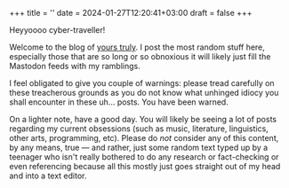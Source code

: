 +++
title = ''
date = 2024-01-27T12:20:41+03:00
draft = false
+++

Heyyoooo cyber-traveller!

Welcome to the blog of [yours truly](https://infosec.space/@writeblankspace). I post the most random stuff here, especially those that are so long or so obnoxious it will likely just fill the Mastodon feeds with my ramblings.

I feel obligated to give you couple of warnings: please tread carefully on these treacherous grounds as you do not know what unhinged idiocy you shall encounter in these uh... posts. You have been warned.

On a lighter note, have a good day. You will likely be seeing a lot of posts regarding my current obsessions (such as music, literature, linguistics, other arts, programming, etc). Please do *not* consider any of this content, by any means, true — and rather, just some random text typed up by a teenager who isn't really bothered to do any research or fact-checking or even referencing because all this mostly just goes straight out of my head and into a text editor.
